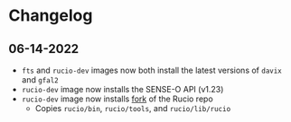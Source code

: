 # Changelog

## 06-14-2022
- `fts` and `rucio-dev` images now both install the latest versions of `davix` and `gfal2`
- `rucio-dev` image now installs the SENSE-O API (v1.23)
- `rucio-dev` image now installs [fork](https://github.com/aaarora/rucio/tree/dmm-v0.1.0) of the Rucio repo
    - Copies `rucio/bin`, `rucio/tools`, and `rucio/lib/rucio`
